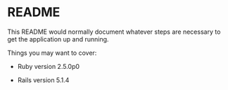 # README

This README would normally document whatever steps are necessary to get the
application up and running.

Things you may want to cover:

* Ruby version
2.5.0p0

* Rails version
5.1.4
